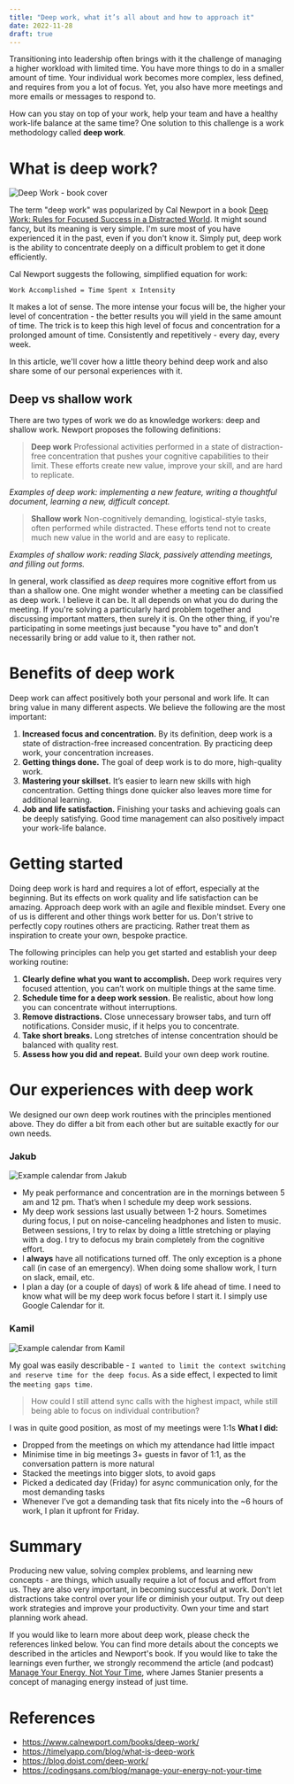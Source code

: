 ```yaml
---
title: "Deep work, what it’s all about and how to approach it"
date: 2022-11-28
draft: true
---
```


Transitioning into leadership often brings with it the challenge of managing a higher workload with limited time. You have more things to 
do in a smaller amount of time. Your individual work becomes more complex, less defined, and requires from you a lot of focus. 
Yet, you also have more meetings and more emails or messages to respond to. 

How can you stay on top of your work, help your team and have a healthy work-life balance at the same time? 
One solution to this challenge is a work methodology called **deep work**.

# What is deep work?
![Deep Work - book cover](./deep_work.png)

The term "deep work" was popularized by Cal Newport in a book 
[Deep Work: Rules for Focused Success in a Distracted World](https://www.calnewport.com/books/deep-work/).
It might sound fancy, but its meaning is very simple. I'm sure most of you have experienced it in the past, even if you don't know it. 
Simply put, deep work is the ability to concentrate deeply on a difficult problem to get it done efficiently. 

Cal Newport suggests the following, simplified equation for work:
```
Work Accomplished = Time Spent x Intensity
``` 
It makes a lot of sense. The more intense your focus will be, the higher your level of concentration - the better results you will yield in the 
same amount of time. The trick is to keep this high level of focus and concentration for a prolonged amount of time. 
Consistently and repetitively - every day, every week.

In this article, we'll cover how a little theory behind deep work and also share some of our personal experiences with it.

## Deep vs shallow work

There are two types of work we do as knowledge workers: deep and shallow work. Newport proposes the following definitions:
> **Deep work**
> Professional activities performed in a state of distraction-free concentration that pushes your cognitive capabilities to their limit. 
>These efforts create new value, improve your skill, and are hard to replicate.

_Examples of deep work: implementing a new feature, writing a thoughtful document, learning a new, difficult concept._

> **Shallow work**
> Non-cognitively demanding, logistical-style tasks, often performed while distracted. These efforts tend not to create much new value in 
> the world and are easy to replicate.

_Examples of shallow work: reading Slack, passively attending meetings, and filling out forms._

In general, work classified as _deep_ requires more cognitive effort from us than a shallow one. One might wonder whether a meeting can be 
classified as deep work. I believe it can be. It all depends on what you do during the meeting. If you're solving a particularly hard 
problem together and discussing important matters, then surely it is. On the other thing, if you're participating in some meetings just 
because "you have to" and don't necessarily bring or add value to it, then rather not.

# Benefits of deep work

Deep work can affect positively both your personal and work life. It can bring value in many different aspects. 
We believe the following are the most important:

1. **Increased focus and concentration.** By its definition, deep work is a state of distraction-free increased concentration. By practicing
deep work, your concentration increases.
2. **Getting things done.** The goal of deep work is to do more, high-quality work.
3. **Mastering your skillset.** It’s easier to learn new skills with high concentration. Getting things done quicker also leaves more time 
for additional learning.
4. **Job and life satisfaction.** Finishing your tasks and achieving goals can be deeply satisfying. Good time management can also 
positively impact your work-life balance.

# Getting started

Doing deep work is hard and requires a lot of effort, especially at the beginning. But its effects on work quality and life satisfaction can
be amazing. Approach deep work with an agile and flexible mindset. Every one of us is different and other things work better for us. Don't strive to 
perfectly copy routines others are practicing. Rather treat them as inspiration to create your own, bespoke practice.

The following principles can help you get started and establish your deep working routine:
1. **Clearly define what you want to accomplish.** Deep work requires very focused attention, you can’t work on multiple things at the same time.
2. **Schedule time for a deep work session.** Be realistic, about how long you can concentrate without interruptions.
3. **Remove distractions.** Close unnecessary browser tabs, and turn off notifications. Consider music, if it helps you to concentrate.
4. **Take short breaks.** Long stretches of intense concentration should be balanced with quality rest.
5. **Assess how you did and repeat.** Build your own deep work routine.

# Our experiences with deep work

We designed our own deep work routines with the principles mentioned above. They do differ a bit from each other but are suitable exactly 
for our own needs.

### Jakub
![Example calendar from Jakub](./calendar_jakub.png)

- My peak performance and concentration are in the mornings between 5 am and 12 pm. That’s when I schedule my deep work sessions.
- My deep work sessions last usually between 1-2 hours. Sometimes during focus, I put on noise-canceling headphones and listen to music. 
Between sessions, I try to relax by doing a little stretching or playing with a dog. I try to defocus my brain completely from the cognitive effort.
- I **always** have all notifications turned off. The only exception is a phone call (in case of an emergency). When doing some shallow 
work, I turn on slack, email, etc.
- I plan a day (or a couple of days) of work & life ahead of time. I need to know what will be my deep work focus before I start it. I 
simply use Google Calendar for it.

### Kamil
![Example calendar from Kamil](./calendar_kamil.png)

My goal was easily describable - `I wanted to limit the context switching and reserve time for the deep focus`. As a side effect, I expected 
to limit the `meeting gaps time`. 

> How could I still attend sync calls with the highest impact, while still being able to focus on individual contribution?

I was in quite good position, as most of my meetings were 1:1s
**What I did:**
- Dropped from the meetings on which my attendance had little impact
- Minimise time in big meetings 3+ guests in favor of 1:1, as the conversation pattern is more natural
- Stacked the meetings into bigger slots, to avoid gaps
- Picked a dedicated day (Friday) for async communication only, for the most demanding tasks
- Whenever I’ve got a demanding task that fits nicely into the ~6 hours of work, I plan it upfront for Friday.

# Summary

Producing new value, solving complex problems, and learning new concepts - are things, which usually require a lot of focus and effort 
from us. They are also very important, in becoming successful at work. Don't let distractions take control over your life or diminish your 
output. Try out deep work strategies and improve your productivity. Own your time and start planning work ahead. 

If you would like to learn more about deep work, please check the references linked below. You can find more details about the concepts we 
described in the articles and Newport's book. If you would like to take the learnings even further, we strongly recommend the article 
(and podcast) [Manage Your Energy, Not Your Time](https://codingsans.com/blog/manage-your-energy-not-your-time), where James Stanier presents
a concept of managing energy instead of just time.

# References
- https://www.calnewport.com/books/deep-work/
- https://timelyapp.com/blog/what-is-deep-work
- https://blog.doist.com/deep-work/
- https://codingsans.com/blog/manage-your-energy-not-your-time